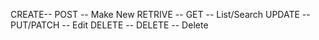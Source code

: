CREATE-- POST -- Make New 
RETRIVE -- GET -- List/Search
UPDATE -- PUT/PATCH -- Edit
DELETE -- DELETE -- Delete

